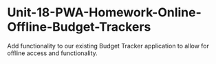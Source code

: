 # Unit-18-PWA-Homework-Online-Offline-Budget-Trackers
Add functionality to our existing Budget Tracker application to allow for offline access and functionality.
